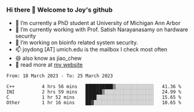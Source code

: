 ### Hi there 👋 Welcome to Joy's github

- 🔭 I’m currently a PhD student at University of Michigan Ann Arbor
- 🌱 I’m currently working with Prof. Satish Narayanasamy on hardware security
- 👯 I’m working on bioinfo related system security. 
- 📫 joydong [AT] umich.edu is the mailbox I check most often
- 😄 also know as jiao_chew
- 💬 read more at [my website](https://joydddd.github.io/)
<!--START_SECTION:waka-->

```text
From: 18 March 2023 - To: 25 March 2023

C++          4 hrs 56 mins   ██████████▒░░░░░░░░░░░░░░   41.36 %
INI          2 hrs 59 mins   ██████▒░░░░░░░░░░░░░░░░░░   24.99 %
C            1 hr 52 mins    ████░░░░░░░░░░░░░░░░░░░░░   15.65 %
Other        1 hr 16 mins    ██▓░░░░░░░░░░░░░░░░░░░░░░   10.65 %
```

<!--END_SECTION:waka-->
